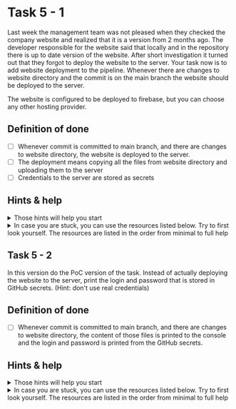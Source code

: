 # Task 5 - 1

Last week the management team was not pleased when they checked the company website and realized that it is a version from 2 months ago. The developer responsible for the website said that locally and in the repository there is up to date version of the website. After short investigation it turned out that they forgot to deploy the website to the server. Your task now is to add website deployment to the pipeline. Whenever there are changes to website directory and the commit is on the main branch the website should be deployed to the server.

The website is configured to be deployed to firebase, but you can choose any other hosting provider.

## Definition of done

- [ ] Whenever commit is committed to main branch, and there are changes to website directory, the website is deployed to the server.
- [ ] The deployment means copying all the files from website directory and uploading them to the server
- [ ] Credentials to the server are stored as secrets

## Hints & help

<details>
<summary>Those hints will help you start</summary>

- [secrets](https://docs.github.com/en/actions/security-guides/using-secrets-in-github-actions)

</details>

<details>
<summary>In case you are stuck, you can use the resources listed below. Try to first look yourself. The resources are listed in the order from minimal to full help</summary>

1. [Branch with ready solution]()
</details>

## Task 5 - 2

In this version do the PoC version of the task. Instead of actually deploying the website to the server, print the login and password that is stored in GitHub secrets. (Hint: don't use real credentials)

## Definition of done

- [ ] Whenever commit is committed to main branch, and there are changes to website directory, the content of those files is printed to the console and the login and password is printed from the GitHub secrets.

## Hints & help

<details>
<summary>Those hints will help you start</summary>

- `npm run e2e`
- [artifacts](https://docs.github.com/en/actions/using-workflows/storing-workflow-data-as-artifacts#uploading-build-and-test-artifacts)
</details>

<details>
<summary>In case you are stuck, you can use the resources listed below. Try to first look yourself. The resources are listed in the order from minimal to full help</summary>

1. [Branch with ready solution]()
</details>
